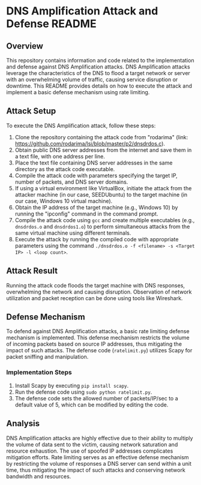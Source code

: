 # DNS Amplification Attack and Defense README

## Overview
This repository contains information and code related to the implementation and defense against DNS Amplification attacks. DNS Amplification attacks leverage the characteristics of the DNS to flood a target network or server with an overwhelming volume of traffic, causing service disruption or downtime. This README provides details on how to execute the attack and implement a basic defense mechanism using rate limiting.

## Attack Setup
To execute the DNS Amplification attack, follow these steps:

1. Clone the repository containing the attack code from "rodarima" (link: https://github.com/rodarima/lsi/blob/master/p2/dnsdrdos.c).
2. Obtain public DNS server addresses from the internet and save them in a text file, with one address per line.
3. Place the text file containing DNS server addresses in the same directory as the attack code executable.
4. Compile the attack code with parameters specifying the target IP, number of packets, and DNS server domains.
5. If using a virtual environment like VirtualBox, initiate the attack from the attacker machine (in our case, SEEDUbuntu) to the target machine (in our case, Windows 10 virtual machine).
6. Obtain the IP address of the target machine (e.g., Windows 10) by running the "ipconfig" command in the command prompt.
7. Compile the attack code using `gcc` and create multiple executables (e.g., `dnsdrdos.o` and `dnsdrdos1.o`) to perform simultaneous attacks from the same virtual machine using different terminals.
8. Execute the attack by running the compiled code with appropriate parameters using the command `./dnsdrdos.o -f <filename> -s <Target IP> -l <loop count>`.

## Attack Result
Running the attack code floods the target machine with DNS responses, overwhelming the network and causing disruption. Observation of network utilization and packet reception can be done using tools like Wireshark.

## Defense Mechanism
To defend against DNS Amplification attacks, a basic rate limiting defense mechanism is implemented. This defense mechanism restricts the volume of incoming packets based on source IP addresses, thus mitigating the impact of such attacks. The defense code (`ratelimit.py`) utilizes Scapy for packet sniffing and manipulation.

### Implementation Steps
1. Install Scapy by executing `pip install scapy`.
2. Run the defense code using `sudo python ratelimit.py`.
3. The defense code sets the allowed number of packets/IP/sec to a default value of 5, which can be modified by editing the code.

## Analysis
DNS Amplification attacks are highly effective due to their ability to multiply the volume of data sent to the victim, causing network saturation and resource exhaustion. The use of spoofed IP addresses complicates mitigation efforts. Rate limiting serves as an effective defense mechanism by restricting the volume of responses a DNS server can send within a unit time, thus mitigating the impact of such attacks and conserving network bandwidth and resources.
